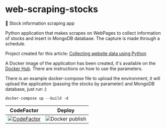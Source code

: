 # web-scraping-stocks
💸 Stock information scraping app

Python application that makes scrapes on WebPages to collect information of stocks and insert in MongoDB database. The capture is made through a schedule.

Project created for this article: [Collecting website data using Python](https://medium.com/swlh/collecting-website-data-using-python-302c7c541dcd)

A Docker image of the application has been created, it's available on the [Docker Hub](https://hub.docker.com/repository/docker/rafaeldalsenter/web-scraping-stocks). There are instructions on how to use the parameters.

There is an example docker-compose file to upload the environment, it will upload the application (passing the stocks by parameter) and MongoDB database, just run :)

```
docker-compose up --build -d
``` 

| CodeFactor | Deploy |
|:---:|:---:|
|[![CodeFactor](https://www.codefactor.io/repository/github/rafaeldalsenter/web-scraping-stocks/badge)](https://www.codefactor.io/repository/github/rafaeldalsenter/web-scraping-stocks)|![Docker publish](https://github.com/rafaeldalsenter/web-scraping-stocks/workflows/Docker%20publish/badge.svg)|
